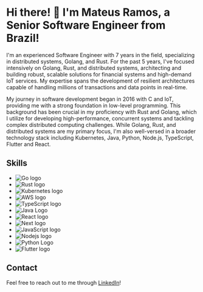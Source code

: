 # Hi there! 👋 I'm Mateus Ramos, a Senior Software Engineer from Brazil!

I'm an experienced Software Engineer with 7 years in the field, specializing in distributed systems, Golang, and Rust. For the past 5 years, I've focused intensively on Golang, Rust, and distributed systems, architecting and building robust, scalable solutions for financial systems and high-demand IoT services. My expertise spans the development of resilient architectures capable of handling millions of transactions and data points in real-time.

My journey in software development began in 2016 with C and IoT, providing me with a strong foundation in low-level programming. This background has been crucial in my proficiency with Rust and Golang, which I utilize for developing high-performance, concurrent systems and tackling complex distributed computing challenges.
While Golang, Rust, and distributed systems are my primary focus, I'm also well-versed in a broader technology stack including Kubernetes, Java, Python, Node.js, TypeScript, Flutter and React. 


## Skills

- ![Go logo](https://img.shields.io/badge/Go-00ADD8?style=for-the-badge&logo=go&logoColor=white)
- ![Rust logo](https://img.shields.io/badge/Rust-000000?style=for-the-badge&logo=rust&logoColor=white)
- ![Kubernetes logo](https://img.shields.io/badge/kubernetes-%23326ce5.svg?style=for-the-badge&logo=kubernetes&logoColor=white)
- ![AWS logo](https://img.shields.io/badge/Amazon_AWS-232F3E?style=for-the-badge&logo=amazon-aws&logoColor=white)
- ![TypeScript logo](https://img.shields.io/badge/TypeScript-007ACC?style=for-the-badge&logo=typescript&logoColor=white)
- ![Java Logo](https://img.shields.io/badge/Java-ED8B00?style=for-the-badge&logo=java&logoColor=white)
- ![React logo](https://img.shields.io/badge/React-20232A?style=for-the-badge&logo=react&logoColor=61DAFB)
- ![Next logo](https://img.shields.io/badge/Next.js-000?logo=nextdotjs&logoColor=fff&style=for-the-badge)
- ![JavaScript logo](https://img.shields.io/badge/JavaScript-F7DF1E?style=for-the-badge&logo=javascript&logoColor=black)
- ![Nodejs logo](https://img.shields.io/badge/Node.js-43853D?style=for-the-badge&logo=node.js&logoColor=white)
- ![Python Logo](https://img.shields.io/badge/Python-3776AB?style=for-the-badge&logo=python&logoColor=white)
- ![Flutter logo](https://img.shields.io/badge/Flutter-02569B?style=for-the-badge&logo=flutter&logoColor=white)


## Contact
Feel free to reach out to me through [LinkedIn](https://www.linkedin.com/in/devmateusramos)!
